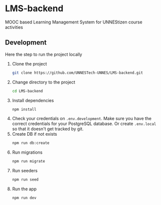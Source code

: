 # LMS-backend
MOOC based Learning Management System for UNNEStizen course activities

## Development
Here the step to run the project locally
1. Clone the project
   ```bash
   git clone https://github.com/UNNESTech-UNNES/LMS-backend.git
   ```
3. Change directory to the project
   ```bash
   cd LMS-backend
   ```
5. Install dependencies
   ```bash
   npm install
   ```
7. Check your credentials on `.env.development`. Make sure you have the correct credentials for your PostgreSQL database. Or create `.env.local` so that it doesn't get tracked by git.
8. Create DB if not exists
   ```bash
   npm run db:create
   ```
10. Run migrations
    ```bash
    npm run migrate
    ```
12. Run seeders
    ```bash
    npm run seed
    ```
14. Run the app
    ```bash
    npm run dev
    ```
